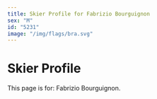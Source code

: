 ```yaml
---
title: Skier Profile for Fabrizio Bourguignon
sex: "M"
id: "5231"
image: "/img/flags/bra.svg" 
---
```


# Skier Profile

This page is for: Fabrizio Bourguignon.
    